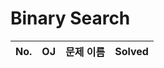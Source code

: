 # Binary Search


|          No.          |        OJ        |        문제 이름         |        Solved         |
| :-----: |  :--------: |:---------------------: | :-----: |
